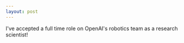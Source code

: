 ```yaml
---
layout: post
---
```


I've accepted a full time role on OpenAI's robotics team as a research scientist!
